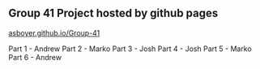 ## Group 41 Project hosted by github pages

[asboyer.github.io/Group-41](https://asboyer.github.io/Group-41/)

Part 1 - Andrew
Part 2 - Marko
Part 3 - Josh
Part 4 - Josh
Part 5 - Marko
Part 6 - Andrew